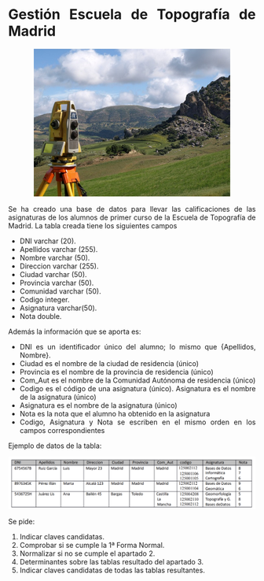 <div align="justify">

# Gestión Escuela de Topografía de Madrid

<div align="center">
<img src="img/topografia.png" width="400px"/>
</div>

Se ha creado una base de datos para llevar las calificaciones de las asignaturas de los alumnos de primer curso de la Escuela de Topografía de Madrid.
La tabla creada tiene los siguientes campos
- DNI varchar (20).
- Apellidos varchar (255).
- Nombre varchar (50).
- Direccion varchar (255).
- Ciudad varchar (50).
- Provincia varchar (50).
- Comunidad varchar (50).
- Codigo integer.
- Asignatura varchar(50).
- Nota double.

Además la información que se aporta es:
- DNI es un identificador único del alumno; lo mismo que {Apellidos, Nombre}.
- Ciudad es el nombre de la ciudad de residencia (único)
- Provincia es el nombre de la provincia de residencia (único)
- Com_Aut es el nombre de la Comunidad Autónoma de residencia (único)
- Codigo es el código de una asignatura (único). Asignatura es el nombre de la asignatura (único)
- Asignatura es el nombre de la asignatura (único)
- Nota es la nota que el alumno ha obtenido en la asignatura
- Codigo, Asignatura y Nota se escriben en el mismo orden en los campos correspondientes

Ejemplo de datos de la tabla:

<div align="center">
 <img src="img/tabla.png" />
 </div>

Se pide:
1. Indicar claves candidatas.
2. Comprobar si se cumple la 1ª Forma Normal.
3. Normalizar si no se cumple el apartado 2.
4. Determinantes sobre las tablas resultado del apartado 3.
5. Indicar claves candidatas de todas las tablas resultantes.

<!--

> Solución:
    1. Indicar claves candidatas
      Es una tabla que relaciona alumnos y asignaturas.Claves candidatas
        - DNI, Asignatura. 
        - Apellidos, Nombre, Asignatura.
        - DNI, Codigo.
        - Apellidos, Nombre, Codigo.
    2.Comprobar si se cumple la 1ª Forma Normal.
    No cumple la primera forma normal porque los campos __Código, Asignatura y Nota__ no son atómicos.
    3.Normalizar si no se cumple el apartado 2.

<div align="center">

__Alumno__

 <img src="img/ALUMNO.png" />
 </div>


 <div align="center">

 __Alumno-Asignatura__

 <img src="img/ALUMNO-ASIGNATURA.png" />
 </div>

 <div align="center">

__Asignatura__


 <img src="img/ASIGNATURA.png" />
 </div>

    4.Determinantes sobre las tablas resultado del apartado 3.
    Se relacionan los campos según se indica en la imagén anterior.
    5.Indicar claves candidatas de todas las tablas resultantes.
    - Alumno: dni.
    - Asignatura: código.
    - Alumno-Asignatura: dni,código.


  <details>
      <summary>PULSA PARA VER LA SOLUCIÓN</summary>
  </br>


 </details>

-->
 </div>